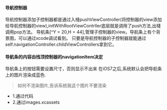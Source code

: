 #### 导航控制器
导航控制器添加子控制器都是通过入棧pushViewController(将控制器的view添加给导航控制器的view),initWithRootViewContrller底层就是调用了push方法,出棧调用pop方法。
导航条[^Y = 20,H = 44],管理子控制器的view。导航条上有个背景图，可以通过xcode调试看到。
只要是导航控制器的子控制器就能通过self.navigationController.childViewControllers拿到它。

#### 导航条的内容由栈顶控制器的navigationItem决定
导航条上的按钮需要设置尺寸，否则显示不出来
在iOS7之后,系统默认会把导航条上的图片渲染成蓝色.
>如何不渲染图片,告诉系统我这个图片不要渲染
- 1.通过代码
- 2.通过images.xcassets
